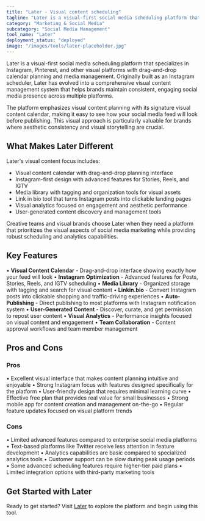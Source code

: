 ```yaml
---
title: "Later - Visual content scheduling"
tagline: "Later is a visual-first social media scheduling platform that specializes in Instagram, Pinterest, and other visual platforms with drag-and-drop calendar planning..."
category: "Marketing & Social Media"
subcategory: "Social Media Management"
tool_name: "Later"
deployment_status: "deployed"
image: "/images/tools/later-placeholder.jpg"
---
```


Later is a visual-first social media scheduling platform that specializes in Instagram, Pinterest, and other visual platforms with drag-and-drop calendar planning and media management. Originally built as an Instagram scheduler, Later has evolved into a comprehensive visual content management system that helps brands maintain consistent, engaging social media presence across multiple platforms.

The platform emphasizes visual content planning with its signature visual content calendar, making it easy to see how your social media feed will look before publishing. This visual approach is particularly valuable for brands where aesthetic consistency and visual storytelling are crucial.

## What Makes Later Different

Later's visual content focus includes:
- Visual content calendar with drag-and-drop planning interface
- Instagram-first design with advanced features for Stories, Reels, and IGTV
- Media library with tagging and organization tools for visual assets
- Link in bio tool that turns Instagram posts into clickable landing pages
- Visual analytics focused on engagement and aesthetic performance
- User-generated content discovery and management tools

Creative teams and visual brands choose Later when they need a platform that prioritizes the visual aspects of social media marketing while providing robust scheduling and analytics capabilities.

## Key Features

• **Visual Content Calendar** - Drag-and-drop interface showing exactly how your feed will look
• **Instagram Optimization** - Advanced features for Posts, Stories, Reels, and IGTV scheduling
• **Media Library** - Organized storage with tagging and search for visual content
• **Linkin.bio** - Convert Instagram posts into clickable shopping and traffic-driving experiences
• **Auto-Publishing** - Direct publishing to most platforms with Instagram notification system
• **User-Generated Content** - Discover, curate, and get permission to repost user content
• **Visual Analytics** - Performance insights focused on visual content and engagement
• **Team Collaboration** - Content approval workflows and team member management

## Pros and Cons

### Pros
• Excellent visual interface that makes content planning intuitive and enjoyable
• Strong Instagram focus with features designed specifically for the platform
• User-friendly design that requires minimal learning curve
• Effective free plan that provides real value for small businesses
• Strong mobile app for content creation and management on-the-go
• Regular feature updates focused on visual platform trends

### Cons
• Limited advanced features compared to enterprise social media platforms
• Text-based platforms like Twitter receive less attention in feature development
• Analytics capabilities are basic compared to specialized analytics tools
• Customer support can be slow during peak usage periods
• Some advanced scheduling features require higher-tier paid plans
• Limited integration options with third-party marketing tools

## Get Started with Later

Ready to get started? Visit [Later](https://later.com/) to explore the platform and begin using this tool.